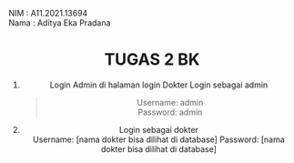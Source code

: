 NIM          : A11.2021.13694 <br />
Nama         : Aditya Eka Pradana <br />

<center><h1>TUGAS 2 BK</h1><center/>

1. Login Admin di halaman login Dokter
   Login sebagai admin <br />
   >Username: admin <br />
   >Password: admin <br />

3. Login sebagai dokter <br />
   Username: [nama dokter bisa dilihat di database]
   Password: [nama dokter bisa dilihat di database] 
   
    




   
   



   
  
